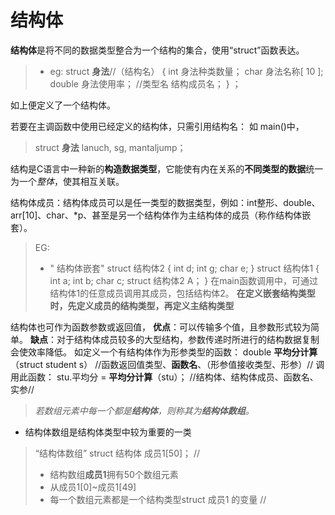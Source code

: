 
# 结构体

**结构体**是将不同的数据类型整合为一个结构的集合，使用“struct”函数表达。
 
 >- eg:
  struct  **身法**//（结构名）
  {
int   身法种类数量；
char   身法名称[ 10 ];
 double 身法使用率；
 //类型名 结构成员名；
  } ；

如上便定义了一个结构体。

若要在主调函数中使用已经定义的结构体，只需引用结构名：
如 
main()中，
>struct **身法** lanuch, sg, mantaljump；

结构是C语言中一种新的**构造数据类型**，它能使有内在关系的**不同类型的数据**统一为一个*整体*，使其相互关联。

结构体成员：结构体成员可以是任一类型的数据类型，例如：int整形、double、arr[10]、char、*p、甚至是另一个结构体作为主结构体的成员（称作结构体嵌套）。

>EG:
>- " 结构体嵌套"
struct 结构体2
{
int d;
int g;
char e;
}
>struct 结构体1
>{
>int a;
>int b;
>char c;
>struct  结构体2 A；
>}
在main函数调用中，可通过结构体1的任意成员调用其成员，包括结构体2。
**在定义嵌套结构类型时，先定义成员的结构类型，再定义主结构类型**

结构体也可作为函数参数或返回值，
**优点**：可以传输多个值，且参数形式较为简单。
**缺点**：对于结构体成员较多的大型结构，参数传递时所进行的结构数据复制会使效率降低。
如定义一个有结构体作为形参类型的函数：
double **平均分计算**（struct student  s）
//函数返回值类型、**函数名**、（形参值接收类型、形参）//
调用此函数：
stu.平均分 = **平均分计算**（stu）；
//结构体、结构体成员、函数名、实参//


>*若数组元素中每一个都是**结构体**，则称其为**结构体数组**。*
- 结构体数组是结构体类型中较为重要的一类
>“结构体数组”
>struct 结构体 成员1[50]；
>// 
>-  结构数组**成员1**拥有50个数组元素
>-  从成员1[0]~成员1[49]
>-  每一个数组元素都是一个结构类型struct 成员1 的变量
>//

<!--stackedit_data:
eyJoaXN0b3J5IjpbOTAyMTIzODIzXX0=
-->